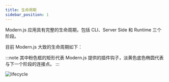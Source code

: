```yaml
---
title: 生命周期
sidebar_position: 1
---
```


Modern.js 应用具有完整的生命周期，包括 CLI、Server Side 和 Runtime 三个阶段。

目前 Modern.js 大致的生命周期如下：

:::note
其中粉色框的矩形代表 Modern.js 提供的插件钩子，淡黄色底色椭圆代表与下一个阶段的连接点。
:::

![lifecycle](https://lf3-static.bytednsdoc.com/obj/eden-cn/nuvjhpqnuvr/modern-website/life-cycle.svg)
